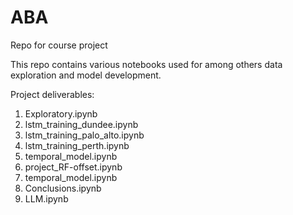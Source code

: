 # ABA
Repo for course project

This repo contains various notebooks used for among others data exploration and model development.

Project deliverables:
1. Exploratory.ipynb
2. lstm_training_dundee.ipynb
3. lstm_training_palo_alto.ipynb
4. lstm_training_perth.ipynb
5. temporal_model.ipynb
6. project_RF-offset.ipynb
7. temporal_model.ipynb
8. Conclusions.ipynb
9. LLM.ipynb
